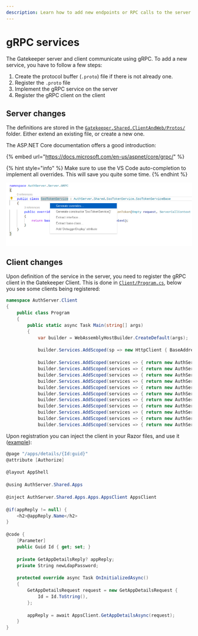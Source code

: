 ```yaml
---
description: Learn how to add new endpoints or RPC calls to the server.
---
```


# gRPC services

The Gatekeeper server and client communicate using gRPC. To add a new service, you have to follow a few steps:

1. Create the protocol buffer \(`.proto`\) file if there is not already one.
2. Register the `.proto` file
3. Implement the gRPC service on the server
4. Register the gRPC client on the client

## Server changes

The definitions are stored in the [`Gatekeeper.Shared.ClientAndWeb/Protos/`](https://github.com/GetGatekeeper/Server/tree/main/Gatekeeper.Shared.ClientAndWeb/Protos) folder. Either extend an existing file, or create a new one.

The ASP.NET Core documentation offers a good introduction:

{% embed url="https://docs.microsoft.com/en-us/aspnet/core/grpc/" %}

{% hint style="info" %}
Make sure to use the VS Code auto-completion to implement all overrides. This will save you quite some time.
{% endhint %}

![](../../.gitbook/assets/vscode-override-screenshot.png)

## Client changes

Upon definition of the service in the server, you need to register the gRPC client in the Gatekeeper Client. This is done in [`Client/Program.cs`](https://github.com/GetGatekeeper/Server/blob/cae622e8b4a9bab505f575c974924eb06dbec648/Client/Program.cs#L23-L33), below you see some clients being registered:

```csharp
namespace AuthServer.Client
{
    public class Program
    {
        public static async Task Main(string[] args)
        {
            var builder = WebAssemblyHostBuilder.CreateDefault(args);

            builder.Services.AddScoped(sp => new HttpClient { BaseAddress = new Uri(builder.HostEnvironment.BaseAddress) });

            builder.Services.AddScoped(services => { return new AuthServer.Shared.Typeahead.TypeaheadClient(GetGrpcChannel(services)); });
            builder.Services.AddScoped(services => { return new AuthServer.Shared.Auth.AuthClient(GetGrpcChannel(services)); });
            builder.Services.AddScoped(services => { return new AuthServer.Shared.Security.Settings.SettingsClient(GetGrpcChannel(services)); });
            builder.Services.AddScoped(services => { return new AuthServer.Shared.Security.Sessions.SessionsClient(GetGrpcChannel(services)); });
            builder.Services.AddScoped(services => { return new AuthServer.Shared.Admin.Users.UsersClient(GetGrpcChannel(services)); });
            builder.Services.AddScoped(services => { return new AuthServer.Shared.Admin.AdminApps.AdminAppsClient(GetGrpcChannel(services)); });
            builder.Services.AddScoped(services => { return new AuthServer.Shared.Admin.Groups.GroupsClient(GetGrpcChannel(services)); });
            builder.Services.AddScoped(services => { return new AuthServer.Shared.Apps.Apps.AppsClient(GetGrpcChannel(services)); });
            builder.Services.AddScoped(services => { return new AuthServer.Shared.Install.InstallClient(GetGrpcChannel(services)); });
            builder.Services.AddScoped(services => { return new AuthServer.Shared.UserProfile.UserProfileClient(GetGrpcChannel(services)); });
            builder.Services.AddScoped(services => { return new AuthServer.Shared.OIDCUserService.OIDCUserServiceClient(GetGrpcChannel(services)); });
```

Upon registration you can inject the client in your Razor files, and use it \([example](https://github.com/GetGatekeeper/Server/blob/cae622e8b4a9bab505f575c974924eb06dbec648/Client/Pages/Apps/AppsDetails.razor)\):

```csharp
@page "/apps/details/{Id:guid}"
@attribute [Authorize]

@layout AppShell

@using AuthServer.Shared.Apps

@inject AuthServer.Shared.Apps.Apps.AppsClient AppsClient

@if(appReply != null) {
    <h2>@appReply.Name</h2>
}

@code {
    [Parameter]
    public Guid Id { get; set; }

    private GetAppDetailsReply? appReply;
    private String newLdapPassword;

    protected override async Task OnInitializedAsync()
    {
        GetAppDetailsRequest request = new GetAppDetailsRequest {
            Id = Id.ToString(),
        };

        appReply = await AppsClient.GetAppDetailsAsync(request);
    }
}
```

